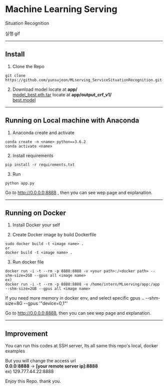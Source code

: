 
# Machine Learning Serving

Situation Recognition

실행 gif

---

## Install
1. Clone the Repo
```
git clone https://github.com/yunsujeon/MLserving_ServiceSituationRecognition.git
```

2. Download model
locate at **app/**   
  [model_best.pth.tar](https://drive.google.com/file/d/12DVhwEKFxxtowHBRpNMQSxpMo4Bc-0Jg/view?usp=sharing)
locate at **app/output_crf_v1/**   
  [best.model](https://drive.google.com/file/d/128rO633ev0XoTCZ56OoECEm0YobMid1K/view?usp=sharing)

---

## Running on Local machine with Anaconda

1. Anaconda create and activate
```
conda create -n <name> python==3.6.2
conda activate <name>
```

2. Install requirements
```
pip install -r requirements.txt
```
 
3. Run
```
python app.py
```
Go to http://0.0.0.0:8888 , then you can see wep page and explanation.

---

## Running on Docker

1. Install Docker your self

2. Create Docker image by build Dockerfile
```
sudo docker build -t <image name> .
or
docker build -t <image name> .
```

3. Run docker file
```
docker run -i -t --rm -p 8888:8888 -v <your path>:/<docker path> --shm-size=2GB --gpus all <image name>
ex)
docker run -i -t --rm -p 8888:8888 -v /home/intern/MLserving/app:/app --shm-size=2GB --gpus all <image name>

```
If you need more memory in docker env, and select specific gpus ..
--shm-size=8G
--gpus '"device=0,1"'

Go to http://0.0.0.0:8888, then you can see wep page and explanation.

---

## Improvement

You can run this codes at SSH server, Its all same this repo's local, docker examples

But you will change the access url   
**0.0.0:8888** -> **[your remote server ip]:8888**   
ex) 129.777.44.22:8888

Enjoy this Repo. thank you.
